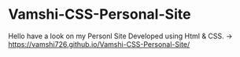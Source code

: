 # Vamshi-CSS-Personal-Site

Hello have a look on my Personl Site Developed using Html & CSS.
-> https://vamshi726.github.io/Vamshi-CSS-Personal-Site/
